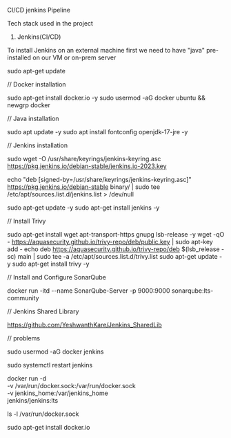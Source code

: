 CI/CD jenkins Pipeline

Tech stack used in the project

1. Jenkins(CI/CD)

To install Jenkins on an external machine first we need to have "java" pre-installed on our VM or on-prem server

sudo apt-get update

// Docker installation

sudo apt-get install docker.io -y
sudo usermod -aG docker ubuntu && newgrp docker

// Java installation

sudo apt update -y
sudo apt install fontconfig openjdk-17-jre -y

// Jenkins installation

sudo wget -O /usr/share/keyrings/jenkins-keyring.asc \
 https://pkg.jenkins.io/debian-stable/jenkins.io-2023.key

echo "deb [signed-by=/usr/share/keyrings/jenkins-keyring.asc]" \
 https://pkg.jenkins.io/debian-stable binary/ | sudo tee \
 /etc/apt/sources.list.d/jenkins.list > /dev/null

sudo apt-get update -y
sudo apt-get install jenkins -y

// Install Trivy

sudo apt-get install wget apt-transport-https gnupg lsb-release -y
wget -qO - https://aquasecurity.github.io/trivy-repo/deb/public.key | sudo apt-key add -
echo deb https://aquasecurity.github.io/trivy-repo/deb $(lsb_release -sc) main | sudo tee -a /etc/apt/sources.list.d/trivy.list
sudo apt-get update -y
sudo apt-get install trivy -y

// Install and Configure SonarQube

docker run -itd --name SonarQube-Server -p 9000:9000 sonarqube:lts-community

// Jenkins Shared Library

https://github.com/YeshwanthKare/Jenkins_SharedLib

// problems

sudo usermod -aG docker jenkins

sudo systemctl restart jenkins

docker run -d \
 -v /var/run/docker.sock:/var/run/docker.sock \
 -v jenkins_home:/var/jenkins_home \
 jenkins/jenkins:lts

ls -l /var/run/docker.sock

sudo apt-get install docker.io
